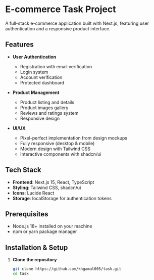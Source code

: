 # E-commerce Task Project

A full-stack e-commerce application built with Next.js, featuring user authentication and a responsive product interface.

## Features

- **User Authentication**
  - Registration with email verification
  - Login system
  - Account verification
  - Protected dashboard

- **Product Management**
  - Product listing and details
  - Product images gallery
  - Reviews and ratings system
  - Responsive design

- **UI/UX**
  - Pixel-perfect implementation from design mockups
  - Fully responsive (desktop & mobile)
  - Modern design with Tailwind CSS
  - Interactive components with shadcn/ui

## Tech Stack

- **Frontend**: Next.js 15, React, TypeScript
- **Styling**: Tailwind CSS, shadcn/ui
- **Icons**: Lucide React
- **Storage**: localStorage for authentication tokens

## Prerequisites

- Node.js 18+ installed on your machine
- npm or yarn package manager

## Installation & Setup

1. **Clone the repository**
   ```bash
   git clone https://github.com/khgamal005/task.git
   cd task